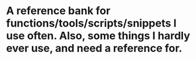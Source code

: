 # A reference bank for functions/tools/scripts/snippets I use often. Also, some things I hardly ever use, and need a reference for.
